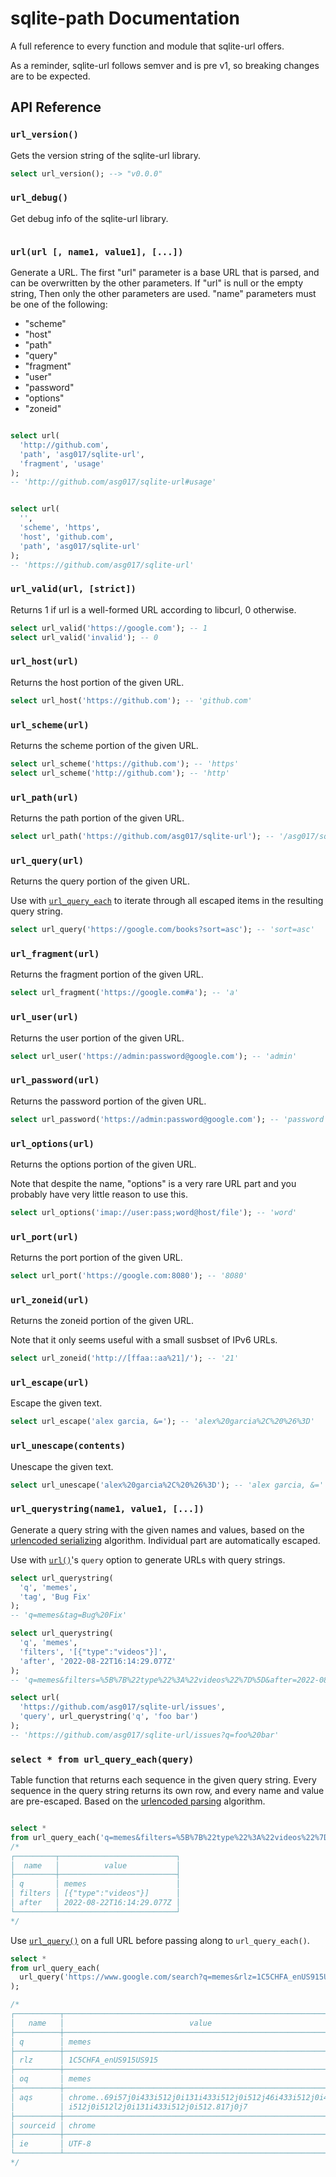 # sqlite-path Documentation

A full reference to every function and module that sqlite-url offers.

As a reminder, sqlite-url follows semver and is pre v1, so breaking changes are to be expected.

## API Reference

<h3 name="url_version"><code>url_version()</code></h3>

Gets the version string of the sqlite-url library.

```sql
select url_version(); --> "v0.0.0"
```

<h3 name="url_debug"><code>url_debug()</code></h3>

Get debug info of the sqlite-url library.

```sql

```

<h3 name="url"><code>url(url [, name1, value1], [...])</code></h3>

Generate a URL. The first "url" parameter is a base URL that is parsed, and can be overwritten by the other parameters. If "url" is null or the empty string, Then only the other parameters are used. "name" parameters must be one of the following:

- "scheme"
- "host"
- "path"
- "query"
- "fragment"
- "user"
- "password"
- "options"
- "zoneid"

```sql

select url(
  'http://github.com',
  'path', 'asg017/sqlite-url',
  'fragment', 'usage'
);
-- 'http://github.com/asg017/sqlite-url#usage'


select url(
  '',
  'scheme', 'https',
  'host', 'github.com',
  'path', 'asg017/sqlite-url'
);
-- 'https://github.com/asg017/sqlite-url'
```

<h3 name="url_valid"><code>url_valid(url, [strict])</code></h3>

Returns 1 if url is a well-formed URL according to libcurl, 0 otherwise.

```sql
select url_valid('https://google.com'); -- 1
select url_valid('invalid'); -- 0
```

<h3 name="url_host"><code>url_host(url)</code></h3>

Returns the host portion of the given URL.

```sql
select url_host('https://github.com'); -- 'github.com'
```

<h3 name="url_scheme"><code>url_scheme(url)</code></h3>

Returns the scheme portion of the given URL.

```sql
select url_scheme('https://github.com'); -- 'https'
select url_scheme('http://github.com'); -- 'http'
```

<h3 name="url_path"><code>url_path(url)</code></h3>

Returns the path portion of the given URL.

```sql
select url_path('https://github.com/asg017/sqlite-url'); -- '/asg017/sqlite-url'
```

<h3 name="url_query"><code>url_query(url)</code></h3>

Returns the query portion of the given URL.

Use with [`url_query_each`](#url_query_each) to iterate through all escaped items in the resulting query string.

```sql
select url_query('https://google.com/books?sort=asc'); -- 'sort=asc'
```

<h3 name="url_fragment"><code>url_fragment(url)</code></h3>

Returns the fragment portion of the given URL.

```sql
select url_fragment('https://google.com#a'); -- 'a'
```

<h3 name="url_user"><code>url_user(url)</code></h3>

Returns the user portion of the given URL.

```sql
select url_user('https://admin:password@google.com'); -- 'admin'
```

<h3 name="url_password"><code>url_password(url)</code></h3>

Returns the password portion of the given URL.

```sql
select url_password('https://admin:password@google.com'); -- 'password'
```

<h3 name="url_options"><code>url_options(url)</code></h3>

Returns the options portion of the given URL.

Note that despite the name, "options" is a very rare URL part and you probably have very little reason to use this.

```sql
select url_options('imap://user:pass;word@host/file'); -- 'word'
```

<h3 name="url_port"><code>url_port(url)</code></h3>

Returns the port portion of the given URL.

```sql
select url_port('https://google.com:8080'); -- '8080'
```

<h3 name="url_zoneid"><code>url_zoneid(url)</code></h3>

Returns the zoneid portion of the given URL.

Note that it only seems useful with a small susbset of IPv6 URLs.

```sql
select url_zoneid('http://[ffaa::aa%21]/'); -- '21'
```

<h3 name="url_escape"><code>url_escape(url)</code></h3>

Escape the given text.

```sql
select url_escape('alex garcia, &='); -- 'alex%20garcia%2C%20%26%3D'
```

<h3 name="url_unescape"><code>url_unescape(contents)</code></h3>

Unescape the given text.

```sql
select url_unescape('alex%20garcia%2C%20%26%3D'); -- 'alex garcia, &='
```

<h3 name="url_querystring"><code>url_querystring(name1, value1, [...])</code></h3>

Generate a query string with the given names and values, based on the [urlencoded serializing](https://url.spec.whatwg.org/#urlencoded-serializing) algorithm. Individual part are automatically escaped.

Use with [`url()`](#url)'s `query` option to generate URLs with query strings.

```sql
select url_querystring(
  'q', 'memes',
  'tag', 'Bug Fix'
);
-- 'q=memes&tag=Bug%20Fix'

select url_querystring(
  'q', 'memes',
  'filters', '[{"type":"videos"}]',
  'after', '2022-08-22T16:14:29.077Z'
);
-- 'q=memes&filters=%5B%7B%22type%22%3A%22videos%22%7D%5D&after=2022-08-22T16%3A14%3A29.077Z'

select url(
  'https://github.com/asg017/sqlite-url/issues',
  'query', url_querystring('q', 'foo bar')
);
-- 'https://github.com/asg017/sqlite-url/issues?q=foo%20bar'
```

<h3 name="url_query_each"><code>select * from url_query_each(query)</code></h3>

Table function that returns each sequence in the given
query string. Every sequence in the query string returns
its own row, and every name and value are pre-escaped.
Based on the [urlencoded parsing](https://url.spec.whatwg.org/#urlencoded-parsing) algorithm.

```sql

select *
from url_query_each('q=memes&filters=%5B%7B%22type%22%3A%22videos%22%7D%5D&after=2022-08-22T16%3A14%3A29.077Z');
/*
┌─────────┬──────────────────────────┐
│  name   │          value           │
├─────────┼──────────────────────────┤
│ q       │ memes                    │
│ filters │ [{"type":"videos"}]      │
│ after   │ 2022-08-22T16:14:29.077Z │
└─────────┴──────────────────────────┘
*/
```

Use [`url_query()`](#url_query) on a full URL before passing along to `url_query_each()`.

```sql
select *
from url_query_each(
  url_query('https://www.google.com/search?q=memes&rlz=1C5CHFA_enUS915US915&oq=memes&aqs=chrome..69i57j0i433i512j0i131i433i512j0i512j46i433i512j0i433i512j0i512l2j0i131i433i512j0i512.817j0j7&sourceid=chrome&ie=UTF-8')
);

/*
┌──────────┬──────────────────────────────────────────────────────────────┐
│   name   │                            value                             │
├──────────┼──────────────────────────────────────────────────────────────┤
│ q        │ memes                                                        │
├──────────┼──────────────────────────────────────────────────────────────┤
│ rlz      │ 1C5CHFA_enUS915US915                                         │
├──────────┼──────────────────────────────────────────────────────────────┤
│ oq       │ memes                                                        │
├──────────┼──────────────────────────────────────────────────────────────┤
│ aqs      │ chrome..69i57j0i433i512j0i131i433i512j0i512j46i433i512j0i433 │
│          │ i512j0i512l2j0i131i433i512j0i512.817j0j7                     │
├──────────┼──────────────────────────────────────────────────────────────┤
│ sourceid │ chrome                                                       │
├──────────┼──────────────────────────────────────────────────────────────┤
│ ie       │ UTF-8                                                        │
└──────────┴──────────────────────────────────────────────────────────────┘
*/

```
